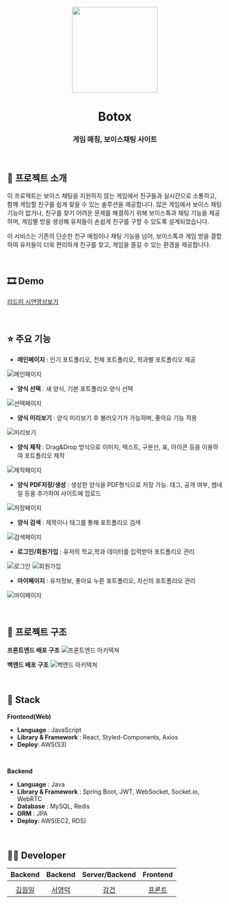 <p align="middle" >
  <img width="200px;" src="https://firebasestorage.googleapis.com/v0/b/fir-readme-storage.appspot.com/o/logo.jpg?alt=media&token=46aada62-533c-4ee0-8b0a-c454d033733f"/>
</p>
<h1 align="middle">Botox</h1>
<h3 align="middle">게임 매칭, 보이스채팅 사이트</h3>

<br/>

## 📝 프로젝트 소개
이 프로젝트는 보이스 채팅을 지원하지 않는 게임에서 친구들과 실시간으로 소통하고, 함께 게임할 친구를 쉽게 찾을 수 있는 솔루션을 제공합니다. 
많은 게임에서 보이스 채팅 기능이 없거나, 친구를 찾기 어려운 문제를 해결하기 위해 보이스톡과 채팅 기능을 제공하며, 게임별 방을 생성해 유저들이 손쉽게 친구를 구할 수 있도록 설계되었습니다.

이 서비스는 기존의 단순한 친구 매칭이나 채팅 기능을 넘어, 보이스톡과 게임 방을 결합하여 유저들이 더욱 편리하게 친구를 찾고, 게임을 즐길 수 있는 환경을 제공합니다.

<br/>

## 🎞 Demo
[리드미 시연영상보기](https://www.youtube.com/watch?v=X-rooURijag)

<br/>

## ⭐ 주요 기능
- **메인페이지** : 인기 포트폴리오, 전체 포트폴리오, 학과별 포트폴리오 제공

![메인페이지](https://firebasestorage.googleapis.com/v0/b/fir-readme-storage.appspot.com/o/%E1%84%89%E1%85%B3%E1%84%8F%E1%85%B3%E1%84%85%E1%85%B5%E1%86%AB%E1%84%89%E1%85%A3%E1%86%BA%202022-06-02%20%E1%84%8B%E1%85%A9%E1%84%92%E1%85%AE%2010.32.09.png?alt=media&token=b2d5b84a-eaf0-4f57-9e82-0dda2ee080cb)

- **양식 선택** : 새 양식, 기본 포트폴리오 양식 선택

![선택페이지](https://firebasestorage.googleapis.com/v0/b/fir-readme-storage.appspot.com/o/Image%2Fselect.png?alt=media&token=05794943-9657-40bf-ad36-d3bdbb895d84)

- **양식 미리보기** : 양식 미리보기 후 불러오기가 가능하며, 좋아요 기능 적용 

![미리보기](https://firebasestorage.googleapis.com/v0/b/fir-readme-storage.appspot.com/o/%E1%84%89%E1%85%B3%E1%84%8F%E1%85%B3%E1%84%85%E1%85%B5%E1%86%AB%E1%84%89%E1%85%A3%E1%86%BA%202022-06-02%20%E1%84%8B%E1%85%A9%E1%84%92%E1%85%AE%2010.52.47.png?alt=media&token=7502d5f5-a3c3-4193-a873-620747b7b070)

- **양식 제작** : Drag&Drop 방식으로 이미지, 텍스트, 구분선, 표, 아이콘 등을 이용하여 포트폴리오 제작

![제작페이지](https://firebasestorage.googleapis.com/v0/b/fir-readme-storage.appspot.com/o/%E1%84%89%E1%85%B3%E1%84%8F%E1%85%B3%E1%84%85%E1%85%B5%E1%86%AB%E1%84%89%E1%85%A3%E1%86%BA%202022-06-02%20%E1%84%8B%E1%85%A9%E1%84%92%E1%85%AE%2010.53.28.png?alt=media&token=83162f3e-0802-4c65-863e-e907ca6979b3)

- **양식 PDF저장/생성** : 생성한 양식을 PDF형식으로 저장 가능. 태그, 공개 여부, 썸네일 등을 추가하여 사이트에 업로드

![저장페이지](https://firebasestorage.googleapis.com/v0/b/fir-readme-storage.appspot.com/o/%E1%84%89%E1%85%B3%E1%84%8F%E1%85%B3%E1%84%85%E1%85%B5%E1%86%AB%E1%84%89%E1%85%A3%E1%86%BA%202022-06-02%20%E1%84%8B%E1%85%A9%E1%84%92%E1%85%AE%2010.54.47.png?alt=media&token=015f9d34-ed1f-4017-8de3-832fb026e0a2)

- **양식 검색** : 제목이나 태그를 통해 포트폴리오 검색

![검색페이지](https://firebasestorage.googleapis.com/v0/b/fir-readme-storage.appspot.com/o/%E1%84%89%E1%85%B3%E1%84%8F%E1%85%B3%E1%84%85%E1%85%B5%E1%86%AB%E1%84%89%E1%85%A3%E1%86%BA%202022-06-02%20%E1%84%8B%E1%85%A9%E1%84%92%E1%85%AE%2010.55.21.png?alt=media&token=31460bdc-5cba-4274-a38c-e5a87566aecd)

- **로그인/회원가입** : 유저의 학교,학과 데이터를 입력받아 포트폴리오 관리

![로그인](https://github.com/user-attachments/assets/bd0727d3-0eeb-4e9b-8bed-bb0e3f4d0c95)
![회원가입](https://github.com/user-attachments/assets/c06c4aad-b19e-4890-b7e3-96b33c13a8e9)


- **마이페이지** : 유저정보, 좋아요 누른 포트폴리오, 자신의 포트폴리오 관리

![마이페이지](https://firebasestorage.googleapis.com/v0/b/fir-readme-storage.appspot.com/o/%E1%84%89%E1%85%B3%E1%84%8F%E1%85%B3%E1%84%85%E1%85%B5%E1%86%AB%E1%84%89%E1%85%A3%E1%86%BA%202022-06-02%20%E1%84%8B%E1%85%A9%E1%84%92%E1%85%AE%2010.46.10.png?alt=media&token=f6ba20e7-9aa8-440e-9bcf-021f0bd07490)

<br/>


## 🔨 프로젝트 구조

**프론트엔드 배포 구조**
![프론트엔드 아키텍쳐](https://github.com/user-attachments/assets/b6f9f03f-eab7-414d-be8e-e5f7fa180e23)

**백엔드 배포 구조**
![백엔드 아키텍쳐](https://github.com/user-attachments/assets/0fe30985-c66f-464c-96ba-38213de3ad18)

<br/>

## 🔧 Stack

**Frontend(Web)**
- **Language** : JavaScript
- **Library & Framework** : React, Styled-Components, Axios
- **Deploy**: AWS(S3)
<br />

**Backend**
- **Language** : Java 
- **Library & Framework** : Spring Boot, JWT, WebSocket, Socket.io, WebRTC
- **Database** : MySQL, Redis
- **ORM** : JPA
- **Deploy**: AWS(EC2, RDS)
<br/>

## 🙋‍♂️ Developer

|                                          Backend                                           |                                         Backend                                          |                                         Server/Backend                                          |                                         Frontend                                         |             
| :----------------------------------------------------------------------------------------: | :--------------------------------------------------------------------------------------: | :--------------------------------------------------------------------------------------: | :-------------------------------------------------------------------------------------: | 
|  |  |  |  | 
|                            [김원일](https://github.com/wonilkim0517)                            |                           [서영덕](https://github.com/asdfg6548)                           |                          [강건](https://github.com/IWBNN)                          |                         [프론트](https://github.com/tigerlcw)                          |                           
